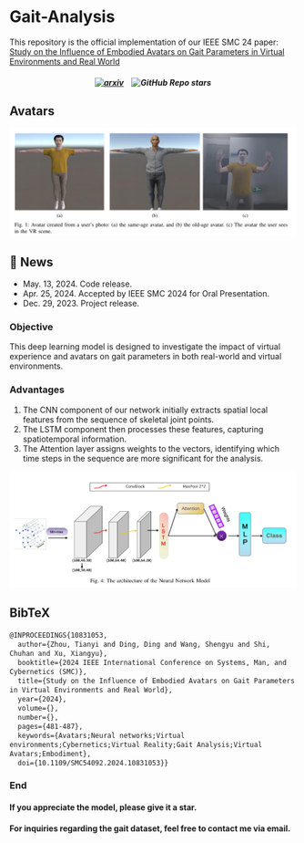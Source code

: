 # Gait-Analysis
This repository is the official implementation of our IEEE SMC 24 paper: [Study on the Influence of Embodied Avatars on Gait Parameters in Virtual Environments and Real World](https://ieeexplore.ieee.org/abstract/document/10831053)

<h5 align="center">

[![arxiv](https://img.shields.io/badge/Arxiv-2411.18949-red)](https://arxiv.org/abs/2411.18949) &ensp;
![GitHub Repo stars](https://img.shields.io/github/stars/KevinZhou6/Gait-Analysis)
</h5>

## Avatars
<img src="https://github.com/KevinZhou6/Gait-Analysis/blob/main/assets/avatars.png"  />

## 📣 News
- May. 13, 2024. Code release.
- Apr. 25, 2024. Accepted by IEEE SMC 2024 for Oral Presentation.
- Dec. 29, 2023. Project release.

### Objective
This deep learning model is designed to investigate the impact of virtual experience and avatars on gait parameters in both real-world and virtual environments.



### Advantages 
1.  The CNN component of our network initially extracts spatial local features from the sequence of skeletal joint points.
2.  The LSTM component then processes these features, capturing spatiotemporal information.
3.  The Attention layer assigns weights to the vectors, identifying which time steps in the sequence are more significant for the analysis.
<img src="https://github.com/KevinZhou6/Gait-Analysis/blob/main/assets/model.png"  />



## BibTeX
```
@INPROCEEDINGS{10831053,
  author={Zhou, Tianyi and Ding, Ding and Wang, Shengyu and Shi, Chuhan and Xu, Xiangyu},
  booktitle={2024 IEEE International Conference on Systems, Man, and Cybernetics (SMC)}, 
  title={Study on the Influence of Embodied Avatars on Gait Parameters in Virtual Environments and Real World}, 
  year={2024},
  volume={},
  number={},
  pages={481-487},
  keywords={Avatars;Neural networks;Virtual environments;Cybernetics;Virtual Reality;Gait Analysis;Virtual Avatars;Embodiment},
  doi={10.1109/SMC54092.2024.10831053}}
```

### End
#### If you appreciate the model, please give it a star.
####  For inquiries regarding the gait dataset, feel free to contact me via email.

